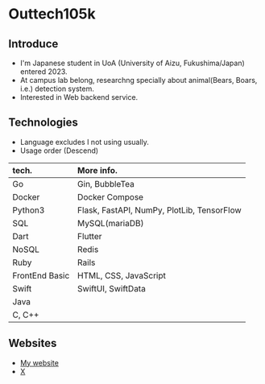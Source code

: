 # Outtech105k

## Introduce

- I'm Japanese student in UoA (University of Aizu, Fukushima/Japan) entered 2023.
- At campus lab belong, researchng specially about animal(Bears, Boars, i.e.) detection system.
- Interested in Web backend service.

## Technologies
- Language excludes I not using usually.
- Usage order (Descend)

| tech. | More info. |
|:---|:---|
| Go | Gin, BubbleTea |
| Docker | Docker Compose |
| Python3 | Flask, FastAPI, NumPy, PlotLib, TensorFlow |
| SQL | MySQL(mariaDB) |
| Dart | Flutter |
| NoSQL | Redis |
| Ruby | Rails |
| FrontEnd Basic | HTML, CSS, JavaScript |
| Swift | SwiftUI, SwiftData |
| Java |  |
| C, C++ |  |

## Websites

- [My website](https://outtech105.com/)
- [X](https://x.com/105techno/)
